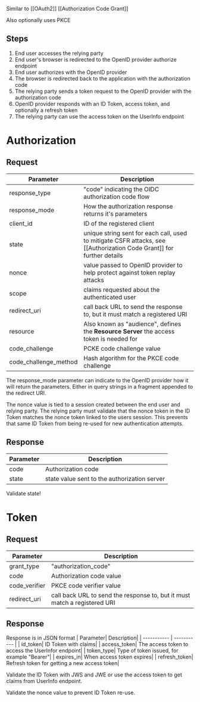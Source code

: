 
Similar to [[OAuth2]] [[Authorization Code Grant]]

Also optionally uses PKCE

## Steps

1. End user accesses the relying party
2. End user's browser is redirected to the OpenID provider authorize endpoint
3. End user authorizes with the OpenID provider
4. The browser is redirected back to the application with the authorization code
5. The relying party sends a token request to the OpenID provider with the authorization code
6. OpenID provider responds with an ID Token, access token, and optionally a refresh token
7. The relying party can use the access token on the UserInfo endpoint


# Authorization

## Request
| Parameter| Description|
| ----------- | ----------- |
| response_type| "code" indicating the OIDC authorization code flow|
| response_mode| How the authorization response returns it's parameters|
| client_id| ID of the registered client|
| state| unique string sent for each call, used to mitigate CSFR attacks, see [[Authorization Code Grant]] for further details|
| nonce| value passed to OpenID provider to help protect against token replay attacks|
| scope| claims requested about the authenticated user|
| redirect_uri| call back URL to send the response to, but it must match a registered URI|
| resource| Also known as "audience", defines the **Resource Server** the access token is needed for|
| code_challenge| PCKE code challenge value|
| code_challenge_method| Hash algorithm for the PKCE code challenge|

The response_mode parameter can indicate to the OpenID provider how it will return the parameters. Either in query strings in a fragment appended to the redirect URI.

The nonce value is tied to a session created between the end user and relying party.  The relying party must validate that the nonce token in the ID Token matches the nonce token linked to the users session. This prevents that same ID Token from being re-used for new authentication attempts.

## Response
| Parameter| Description|
| ----------- | ----------- |
| code| Authorization code|
| state| state value sent to the authorization server|

Validate state!


# Token

## Request
| Parameter| Description|
| ----------- | ----------- |
| grant_type| "authorization_code"|
| code| Authorization code value|
| code_verifier| PKCE code verifier value|
| redirect_uri| call back URL to send the response to, but it must match a registered URI|

## Response

Response is in JSON format
| Parameter| Description|
| ----------- | ----------- |
| id_token| ID Token with claims|
| access_token| The access token to access the UserInfor endpoint|
| token_type| Type of token issued, for example "Bearer"|
| expires_in| When access token expires|
| refresh_token| Refresh token for getting a new access token|

Validate the ID Token with JWS and JWE or use the access token to get claims from UserInfo endpoint.

Validate the nonce value to prevent ID Token re-use.